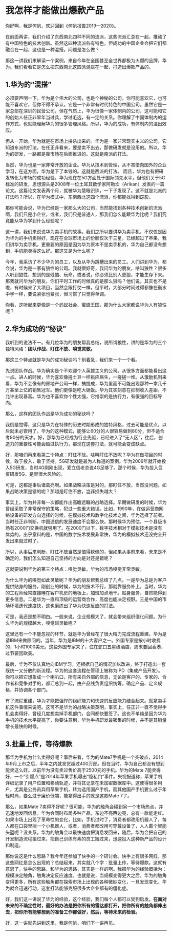 # 我怎样才能做出爆款产品

你好啊，我是何帆，欢迎回到《何帆报告2019—2020》。

在前面两讲，我们介绍了东西南北四种不同的流派，这些流派汇总在一起，推动了有中国特色的技术创新。虽然这四种流派各有特色，但成功的中国企业会把它们都融合在一起，这也是一种混搭。问题是怎么做？

那这一讲我们来解读一个案例，来自今年在全国甚至全世界都极为火爆的品牌，华为。我们看看它是怎么把东西南北这四派混搭在一起，打造出爆款产品的。

## 1.华为的“混搭”

必须要声明一下，华为是个伟大的公司，也是个神秘的公司。你可能喜欢它，也可能不喜欢它，但你不得不承认，它是一个非常有时代特色的中国公司。虽然它是一家总部在深圳的民营公司，但在气质上，华为很像一家体制内的公司，这可能和它的创始人任正非早年当过兵，学过毛选，有一定的关系。你理解了中国体制内的运作方式，也就能理解华为的很多管理风格。所以，华为的成功，有体制内的溢出效应。

但从一开始，华为就是在市场上拼杀出来的。华为是一家非常现实主义的公司。它知道东派的打法。在任正非看来，要是卖不出去，那做研发就是没用的。所以，华为的研发，一路都是靠市场在后面推进的。这就是南派的打法。

当然，华为也是一家非常开放的企业。华为从技术到管理，从不吝惜向国外的企业学习，在这方面，华为是下了本钱的。这就是西派的打法。
而且，华为也有把研发转化为市场的成功经验。华为现在在5G方面处于国际领先水平，但他们关于5G标准的研发，思想源头是2008年一位土耳其数学家阿勒坎（Arikan）发表的一篇论文。这篇论文发表两个月，就被华为慧眼识珠，一下子发现了。这不就是北派的打法吗？所以，在华为模式中，东南西北这四个流派，你都能找得到踪影。

那你可能会说，华为已经是一家那么大的公司，当然能找到各种技术创新的流派啊，我们只是小企业，或者，我们只是普通人，那我们怎么能跟华为比呢？我们究竟能从华为学到什么经验呢？

这一讲，我们来说说华为卖手机的故事。我们之所以要讲华为卖手机，不仅仅是因为华为的手机卖得好，现在在全球市场上的份额仅次于三星，已经超过了苹果，我们讲华为卖手机，更重要的原因是因为华为原本不是卖手机的，华为自己都没有想到，手机能卖得这么好。那这又是为什么呢？

今年，我采访了不少华为的员工，以及从华为跳槽出来的员工。人们讲到华为，都会说，华为是一家有狼性的公司。我就很好奇，我问华为的朋友，啥叫狼性？很多人听到狼性，想到的是残酷、玩命，或者说，你必须比别人更狠，才能生存下来。那我就问华为的朋友，你们平时工作的时候真的是那么狠吗？他们说，其实也不是啦，有时候来了大项目，当然会跟打仗一样，但平时，大部分时间过得都像在衡水中学一样，要说紧张也紧张，但习惯了只觉得单调。

你看，这听起来更像是一个蚂蚁社会、蜜蜂王国，那为什么大家都说华为人有狼性呢？

## 2.华为成功的“秘诀”

我听到的说法不一。有几位华为的朋友帮我总结，说所谓狼性，讲的是华为的三个独特风格：**团队作战、盯住不放、嗅觉灵敏。**

那这三个特点就是华为的成功秘诀吗？别着急，我们来一个一个看。

先说团队作战。华为确实是个不欢迎个人英雄主义的公司。从很多方面都能看出这一点。进人的时候，华为喜欢像搓土豆一样挑应届生，一搓搓一堆。从激励机制来看，华为不会像有的房地产公司一样，搞提成，华为里面不可能出现那种一拿几千万甚至上亿的销售冠军。他们更像是吃大锅饭。华为其实刻意在抑制收入差距，不允许出现暴富。华为也不喜欢你个性太强，它推崇的是执行力，有很强的目标导向。

那么，这样的团队作战是华为成功的秘诀吗？

我倒是觉得，这只是华为在特殊的历史时期形成的独特风格，过去可能是优点，以后就未必管用了。华为的这种模式，能够让60分的人很容易做到80分，但不适合考90分的天才。好，那华为已经成为行业先驱，已经进入了“无人区”，往后，创造力的重要性可能会超过执行力，那现在这套打法，就可能会变成缺点。

好，那咱们再来看第二个特点：盯住不放。啥叫盯住不放呢？华为在做项目的时候，敢于投入，敢于坚持。5G研发就是最为人称道的案例。华为2009年就开始投入5G研发，当时4G刚刚出现，爱立信老总说4G足够了。那个时候，华为投入巨资研发5G，是冒很大风险的。

可是，这都是事后诸葛亮啊。如果战略决策是对的，那盯住不放，当然没问题。如果战略决策是错的呢？那越是盯住不放，岂非损失越大？

事实上，华为并非每一次都能作出高瞻远瞩的战略选择。早期做研发的时候，华为曾经采取了非常保守的策略，犯过一些重大错误。比如，1990年，在做运营商网络设备的研发方向选择的时候，在模拟技术和数字化技术之间，华为选择了前者。当时任正非判断，中国通信的发展速度不会那么快。那时候华为预估，一个县级市场有2000门交换机就够用了。在2000门以下，数字技术相对于模拟技术是没有优势的。出乎意料的是，中国的数字技术发展非常快，华为的模拟技术还没完全开发出来就过时了。

所以，从事后来判断，盯住不放当然是值得钦佩的，但如果从事前来看，未来是不确定的，我们怎么知道自己坚持的方向是对还是错呢？

这就要说到华为的第三个特点：嗅觉灵敏。华为的市场嗅觉非常灵敏。

为什么华为的嗅觉如此灵敏呢？华为的朋友帮我总结了几点。一是华为总是为客户提供贴身的服务。刚创业的时候，华为的技术不行，那就靠服务补上，当时，华为的工程师经常直接睡在客户机房的地板上，加班加点地干。贴身服务，自然能得到更多信息。二是华为一直和顶级的运营商合作，高度也能决定视野。三是中国的市场环境迭代速度快，这也磨练出了华为快速反应的打法。

可是，我还是想不明白。一般来说，企业规模大了，就会带来组织僵化问题。为什么华为的规模越大，嗅觉越灵敏呢？

这里还有一个不能忽视的环节，就是华为曾经花了很大精力完成流程重建。华为是请IBM来做顾问的。当年，华为是IBM的十大客户之一。外国专家是按小时收费的，1小时1000美元。这些外国专家来了，住在蛇口五星级酒店，周末要回香港，过节要回欧美。

最后，华为不仅认真地向IBM学习，还根据自己的情况加以改进，终于打造出一套既统一又分散的新流程。华为的这套流程在管理上被称为IPD（集成产品开发）。你可以把它想象成一个喇叭口，所有来自外部的信息，无论是客户的、专家的、合作者和竞争对手的，都汇总到一起，由产品线负责组织统筹，确定产品、定义规格，并协调各个部门。

有了流程重建，华为才能把强悍的组织能力和快速的反应能力结合起来。就拿卖手机这件事情来说吧。这可不是华为的战略决策英明，事实上，任正非一直不觉得手机会卖得好，曾经几度想卖掉手机部门，合同都快要签了。这也不单纯是因为华为手机的技术水平提高了，你要注意到，华为手机研发最密集的时候，并不是其销量增长最快的时候。

## 3.批量上传，等待爆款

那华为手机为什么卖得好呢？事后来看，华为的Mate7手机是一个突破点，2014年9月上市之后，半年之内就发货超过400万部。但在当时，华为自己都没有想到能卖这么好。以前华为没有卖过售价高于2500元的手机。华为的Mate 7能卖得好，一个“引爆点”是2014年苹果手机曝出“隐私门”事件。央视报道称，苹果手机详细记录了用户位置和移动轨迹，并将其记录在未加密数据库中。这使得很多用户，尤其是公务员弃用苹果手机，转为选用国产手机，而其他国产手机要么过于年轻时尚，要么过于廉价低端，能拿得出手的就是这款Mate 7了。

那么，如果Mate 7卖得不好呢？很可能，华为的触角会碰到另一个市场热点，并迅速地发回信息。华为会同时布局多种产品，东边不亮西边亮，总有一款能走红。如果市场上出现了革命性的变化，比如，手机过时了，消费者都改用机器人了，每人都在口袋里揣一个小机器人，或者，消费者都改用可穿戴设备了，人人戴个智能头盔呢？没关系，华为的触角会以最快速度把消息发回来，随后，华为会把自己的开发制造流程搬过来，把自己训练有素的员工搬过来，迅速投入这种新产品的设计和制造。

那你说这是什么思路？我今年还参加了快手的一个研讨会。快手上有很多网红，那这些网红是怎么出现的？总结起来，其实就八个字：批量上传，等待爆款。这就有意思了，快手的思路，和华为的思路，其实是一样的啊。我把华为的经验概括为：规模决定触角，触角决定反应速度。也就是说，当规模变得更大之后，华为的触角变得更多，所有这些触角都在探索市场上出现的各种微妙变化，一旦发现变化，华为就会迅速行动。这套打法能够克服很多大企业都有的僵化症。

好，我们这一讲说了华为的经验，这个经验，我们每个人都可以受到启发。**在面对未来的不确定性时，最好的办法是把你所有的雷达都打开，把你所有的触角都伸出去，把你所有能够想到的准备工作都做好，然后，等待未来的检验。**

好，这一讲就先讲到这里，我是何帆，咱们下一讲再见。

---
